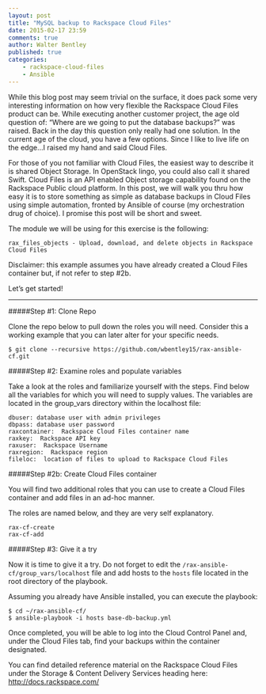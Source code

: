 ```yaml
---
layout: post
title: "MySQL backup to Rackspace Cloud Files"
date: 2015-02-17 23:59
comments: true
author: Walter Bentley
published: true
categories:
    - rackspace-cloud-files
    - Ansible
---
```


While this blog post may seem trivial on the surface, it does pack some very interesting information on how very flexible the Rackspace Cloud Files product can be.  While executing another customer project, the age old question of: “Where are we going to put the database backups?” was raised.  Back in the day this question only really had one solution.  In the current age of the cloud, you have a few options.  Since I like to live life on the edge…I raised my hand and said Cloud Files.

For those of you not familiar with Cloud Files, the easiest way to describe it is shared Object Storage.  In OpenStack lingo, you could also call it shared Swift.  Cloud Files is an API enabled Object storage capability found on the Rackspace Public cloud platform.  In this post, we will walk you thru how easy it is to store something as simple as database backups in Cloud Files using simple automation, fronted by Ansible of course (my orchestration drug of choice).  I promise this post will be short and sweet.

<!-- more -->

The module we will be using for this exercise is the following:

	rax_files_objects - Upload, download, and delete objects in Rackspace Cloud Files

Disclaimer:  this example assumes you have already created a Cloud Files container but, if not refer to step #2b.

Let’s get started!

---
#####Step #1: Clone Repo

Clone the repo below to pull down the roles you will need.  Consider this a working example that you can later alter for your specific needs.

	$ git clone --recursive https://github.com/wbentley15/rax-ansible-cf.git

#####Step #2: Examine roles and populate variables

Take a look at the roles and familiarize yourself with the steps. Find below all the variables for which you will need to supply values. The variables are located in the group_vars directory within the localhost file:

	dbuser: database user with admin privileges
	dbpass: database user password
	raxcontainer:  Rackspace Cloud Files container name
	raxkey:  Rackspace API key
	raxuser:  Rackspace Username
	raxregion:  Rackspace region
	fileloc:  location of files to upload to Rackspace Cloud Files

#####Step #2b: Create Cloud Files container

You will find two additional roles that you can use to create a Cloud Files container and add files in an ad-hoc manner.

The roles are named below, and they are very self explanatory.

	rax-cf-create
	rax-cf-add

#####Step #3: Give it a try

Now it is time to give it a try.  Do not forget to edit the `/rax-ansible-cf/group_vars/localhost` file and add hosts to the `hosts` file located in the root directory of the playbook.

Assuming you already have Ansible installed, you can execute the playbook:

	$ cd ~/rax-ansible-cf/
	$ ansible-playbook -i hosts base-db-backup.yml

Once completed, you will be able to log into the Cloud Control Panel and, under the Cloud Files tab, find your backups within the container designated.

You can find detailed reference material on the Rackspace Cloud Files under the Storage & Content Delivery Services heading here:  http://docs.rackspace.com/
